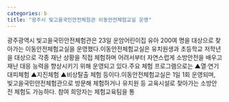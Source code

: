 ```yaml
---
categories: b
title: "광주시 빛고을국민안전체험관 이동안전체험교실 운영"
---
```

광주광역시 빛고을국민안전체험관은 23일 운암어린이집 유아 200여 명을 대상으로 찾아가는 이동안전체험교실을 운영했다.이동안전체험교실은 유치원생과 초등학교 저학년을 대상으로 각종 재난 상황을 직접 체험하며 어려서부터 자연스럽게 소방안전을 배우고 재난 대응 능력을 향상시키기 위해 운영되고 있다.주요 체험 프로그램으로는 ▲열·연기 대피체험 ▲지진체험 ▲비상탈출 체험 등이다.이동안전체험교실은 1일 1회 운영되며, 빛고을국민안전체험관으로 방문해 체험하거나 유치원 등 교육시설로 찾아가는 소방안전 체험도 가능하다. 참여 희망자는 체험교육팀을 통